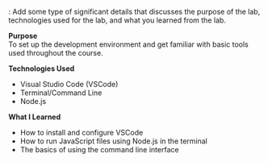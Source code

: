 : Add some type of significant details that discusses the purpose of the lab, technologies used for the lab, and what you learned from the lab.


**Purpose**  
To set up the development environment and get familiar with basic tools used throughout the course.

**Technologies Used**  
- Visual Studio Code (VSCode)  
- Terminal/Command Line  
- Node.js  

**What I Learned**  
- How to install and configure VSCode  
- How to run JavaScript files using Node.js in the terminal  
- The basics of using the command line interface  
